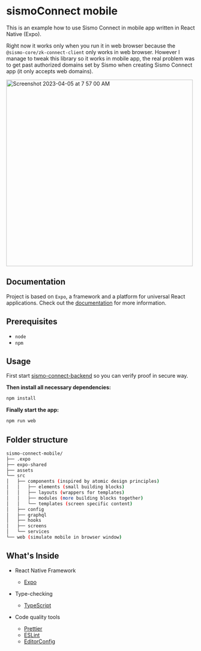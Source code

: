 # sismoConnect mobile

This is an example how to use Sismo Connect in mobile app written in React Native (Expo).

Right now it works only when you run it in web browser because the `@sismo-core/zk-connect-client` only works in web browser. However I manage to tweak this library so it works in mobile app, the real problem was to get past authorized domains set by Sismo when creating Sismo Connect app (it only accepts web domains).

<img width="497" alt="Screenshot 2023-04-05 at 7 57 00 AM" src="https://user-images.githubusercontent.com/66002635/229994044-92038045-ff87-4fef-8490-7cb69037342e.png">

## Documentation

Project is based on `Expo`, a framework and a platform for universal React applications. Check out the [documentation](https://docs.expo.dev/) for more information.

## Prerequisites

- `node`
- `npm`

## Usage

First start [sismo-connect-backend](https://github.com/AdamSchinzel/sismo-connect-backend) so you can verify proof in secure way.

**Then install all necessary dependencies:**

```sh
npm install
```

**Finally start the app:**

```sh
npm run web
```

## Folder structure

```bash
sismo-connect-mobile/
├── .expo
├── expo-shared
├── assets
└── src
│   ├── components (inspired by atomic design principles)
│   │   ├── elements (small building blocks)
│   │   ├── layouts (wrappers for templates)
│   │   ├── modules (more building blocks together)
│   │   └── templates (screen specific content)
│   ├── config
│   ├── graphql
│   ├── hooks
│   ├── screens
│   └── services
└── web (simulate mobile in browser window)
```

## What's Inside

- React Native Framework

  - [Expo](https://expo.dev/)

- Type-checking

  - [TypeScript](https://www.typescriptlang.org/docs/home.html)

- Code quality tools

  - [Prettier](https://prettier.io/)
  - [ESLint](https://eslint.org/)
  - [EditorConfig](https://editorconfig.org/)

